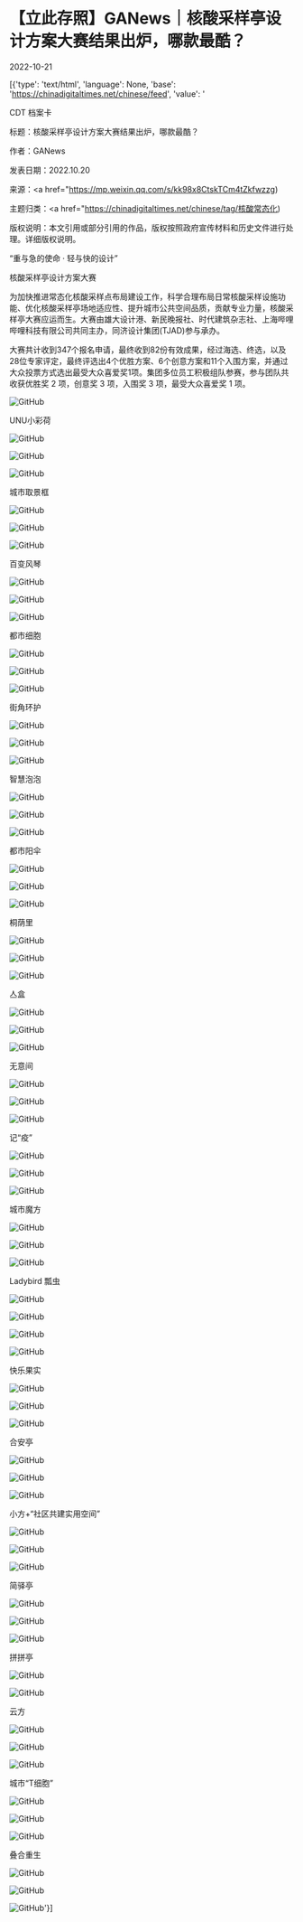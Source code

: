# 【立此存照】GANews｜核酸采样亭设计方案大赛结果出炉，哪款最酷？

2022-10-21

[{'type': 'text/html', 'language': None, 'base': 'https://chinadigitaltimes.net/chinese/feed', 'value': '

CDT 档案卡

标题：核酸采样亭设计方案大赛结果出炉，哪款最酷？

作者：GANews

发表日期：2022.10.20

来源：<a href="https://mp.weixin.qq.com/s/kk98x8CtskTCm4tZkfwzzg)

主题归类：<a href="https://chinadigitaltimes.net/chinese/tag/核酸常态化)

版权说明：本文引用或部分引用的作品，版权按照政府宣传材料和历史文件进行处理。详细版权说明。





“重与急的使命 · 轻与快的设计”

核酸采样亭设计方案大赛

为加快推进常态化核酸采样点布局建设工作，科学合理布局日常核酸采样设施功能、优化核酸采样亭场地适应性、提升城市公共空间品质，贡献专业力量，核酸采样亭大赛应运而生。大赛由雄大设计港、新民晚报社、时代建筑杂志社、上海哔哩哔哩科技有限公司共同主办，同济设计集团(TJAD)参与承办。

大赛共计收到347个报名申请，最终收到82份有效成果，经过海选、终选，以及28位专家评定，最终评选出4个优胜方案、6个创意方案和11个入围方案，并通过大众投票方式选出最受大众喜爱奖1项。集团多位员工积极组队参赛，参与团队共收获优胜奖 2 项，创意奖 3 项，入围奖 3 项，最受大众喜爱奖 1 项。

![GitHub](https://keep.cdt.media/assets/images/4/0/40849a5f/5c681091.jpeg)

UNU小彩荷

![GitHub](https://keep.cdt.media/assets/images/4/0/40849a5f/84fada3d.jpeg)

![GitHub](https://keep.cdt.media/assets/images/4/0/40849a5f/09050d38.jpeg)

![GitHub](https://keep.cdt.media/assets/images/4/0/40849a5f/ba6a4867.jpeg)

城市取景框

![GitHub](https://keep.cdt.media/assets/images/4/0/40849a5f/2dc6ded3.jpeg)

![GitHub](https://keep.cdt.media/assets/images/4/0/40849a5f/171297c2.jpeg)

![GitHub](https://keep.cdt.media/assets/images/4/0/40849a5f/b0ff0931.jpeg)

百变风琴

![GitHub](https://keep.cdt.media/assets/images/4/0/40849a5f/f0f0f525.jpeg)

![GitHub](https://keep.cdt.media/assets/images/4/0/40849a5f/02db3a5c.jpeg)

![GitHub](https://keep.cdt.media/assets/images/4/0/40849a5f/90b068be.jpeg)

都市细胞

![GitHub](https://keep.cdt.media/assets/images/4/0/40849a5f/5ddefff1.jpeg)

![GitHub](https://keep.cdt.media/assets/images/4/0/40849a5f/d36234f1.jpeg)

![GitHub](https://keep.cdt.media/assets/images/4/0/40849a5f/36f017be.jpeg)

街角环护

![GitHub](https://keep.cdt.media/assets/images/4/0/40849a5f/d9a7a883.jpeg)

![GitHub](https://keep.cdt.media/assets/images/4/0/40849a5f/c44c3995.jpeg)

![GitHub](https://keep.cdt.media/assets/images/4/0/40849a5f/a08930de.jpeg)

智慧泡泡

![GitHub](https://keep.cdt.media/assets/images/4/0/40849a5f/f70e6023.png)

![GitHub](https://keep.cdt.media/assets/images/4/0/40849a5f/d616dc17.png)

![GitHub](https://keep.cdt.media/assets/images/4/0/40849a5f/8aa28c83.png)

都市阳伞

![GitHub](https://keep.cdt.media/assets/images/4/0/40849a5f/58e0fb7d.png)

![GitHub](https://keep.cdt.media/assets/images/4/0/40849a5f/eeddc42a.png)

![GitHub](https://keep.cdt.media/assets/images/4/0/40849a5f/e345c73a.png)

桐荫里

![GitHub](https://keep.cdt.media/assets/images/4/0/40849a5f/57cb6b02.jpeg)

![GitHub](https://keep.cdt.media/assets/images/4/0/40849a5f/5cb480b6.jpeg)

![GitHub](https://keep.cdt.media/assets/images/4/0/40849a5f/c3a631f7.jpeg)

亼盒

![GitHub](https://keep.cdt.media/assets/images/4/0/40849a5f/de1ea6db.jpeg)

![GitHub](https://keep.cdt.media/assets/images/4/0/40849a5f/401076c4.png)

![GitHub](https://keep.cdt.media/assets/images/4/0/40849a5f/e7bb5558.jpeg)

无意间

![GitHub](https://keep.cdt.media/assets/images/4/0/40849a5f/ee0f9a98.jpeg)

![GitHub](https://keep.cdt.media/assets/images/4/0/40849a5f/1f878dd7.jpeg)

![GitHub](https://keep.cdt.media/assets/images/4/0/40849a5f/95dada74.jpeg)

记“疫”

![GitHub](https://keep.cdt.media/assets/images/4/0/40849a5f/d34635df.png)

![GitHub](https://keep.cdt.media/assets/images/4/0/40849a5f/c0dd90d4.png)

![GitHub](https://keep.cdt.media/assets/images/4/0/40849a5f/38e4a51f.png)

城市魔方

![GitHub](https://keep.cdt.media/assets/images/4/0/40849a5f/7c743a77.jpeg)

![GitHub](https://keep.cdt.media/assets/images/4/0/40849a5f/8e1bf3e3.jpeg)

![GitHub](https://keep.cdt.media/assets/images/4/0/40849a5f/5b1e7186.jpeg)

Ladybird 瓢虫

![GitHub](https://keep.cdt.media/assets/images/4/0/40849a5f/be67d845.png)

![GitHub](https://keep.cdt.media/assets/images/4/0/40849a5f/e2bc7810.png)

![GitHub](https://keep.cdt.media/assets/images/4/0/40849a5f/0a0ce44f.jpeg)

![GitHub](https://keep.cdt.media/assets/images/4/0/40849a5f/06f24928.jpeg)

快乐果实

![GitHub](https://keep.cdt.media/assets/images/4/0/40849a5f/675203d0.jpeg)

![GitHub](https://keep.cdt.media/assets/images/4/0/40849a5f/41da791f.jpeg)

![GitHub](https://keep.cdt.media/assets/images/4/0/40849a5f/ab982124.jpeg)

合安亭

![GitHub](https://keep.cdt.media/assets/images/4/0/40849a5f/2f321706.png)

![GitHub](https://keep.cdt.media/assets/images/4/0/40849a5f/80ccd479.png)

![GitHub](https://keep.cdt.media/assets/images/4/0/40849a5f/6a736956.png)

小方+“社区共建实用空间”

![GitHub](https://keep.cdt.media/assets/images/4/0/40849a5f/d5e54963.jpeg)

![GitHub](https://keep.cdt.media/assets/images/4/0/40849a5f/886ff309.jpeg)

![GitHub](https://keep.cdt.media/assets/images/4/0/40849a5f/6d3719ae.jpeg)

简驿亭

![GitHub](https://keep.cdt.media/assets/images/4/0/40849a5f/96fbaf8b.jpeg)

![GitHub](https://keep.cdt.media/assets/images/4/0/40849a5f/02bc2c20.jpeg)

![GitHub](https://keep.cdt.media/assets/images/4/0/40849a5f/de547aaa.jpeg)

拼拼亭

![GitHub](https://keep.cdt.media/assets/images/4/0/40849a5f/2bc45dc7.jpeg)

![GitHub](https://keep.cdt.media/assets/images/4/0/40849a5f/f67b67a9.jpeg)

云方

![GitHub](https://keep.cdt.media/assets/images/4/0/40849a5f/b4bc1d40.png)

![GitHub](https://keep.cdt.media/assets/images/4/0/40849a5f/5965c8a3.png)

![GitHub](https://keep.cdt.media/assets/images/4/0/40849a5f/f7057e91.jpeg)

城市“T细胞”

![GitHub](https://keep.cdt.media/assets/images/4/0/40849a5f/4df90353.jpeg)

![GitHub](https://keep.cdt.media/assets/images/4/0/40849a5f/122a1447.jpeg)

![GitHub](https://keep.cdt.media/assets/images/4/0/40849a5f/542843aa.jpeg)

叠合重生

![GitHub](https://keep.cdt.media/assets/images/4/0/40849a5f/94877575.jpeg)

![GitHub](https://keep.cdt.media/assets/images/4/0/40849a5f/b6bb7572.jpeg)

![GitHub](https://keep.cdt.media/assets/images/4/0/40849a5f/1e21a3b5.jpeg)'}]